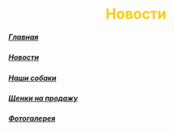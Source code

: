 <h1 align="center"><font color="#ffcc00">Новости</font></h1>


 <h5 align="left"> <a href="https://kirillgorlov123.github.io/Kennel-of-dogs-KrasnoeSelo">Главная</a></h5>
 <h5 align="left"> <a href="https://kirillgorlov123.github.io/Kennel-of-dogs-KrasnoeSelo/news">Новости</a></h5>
 <h5 align="left"> <a href="https://kirillgorlov123.github.io/Kennel-of-dogs-KrasnoeSelo/Our-dogs">Наши собаки</a></h5>
 <h5 align="left"> <a href="https://kirillgorlov123.github.io/Kennel-of-dogs-KrasnoeSelo/Puppies for sale">Щенки на продажу</a></h5>
 <h5 align="left"> <a href="https://kirillgorlov123.github.io/Kennel-of-dogs-KrasnoeSelo/Foto Gallery">Фотогалерея</a></h5>
